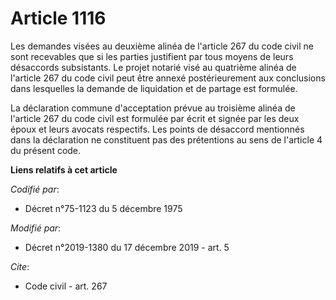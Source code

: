 # Article 1116

Les demandes visées au  deuxième alinéa de l'article 267 du code civil ne sont recevables que si les parties justifient par
tous moyens de leurs désaccords subsistants. Le projet notarié visé au  quatrième alinéa de l'article 267 du code civil peut
être annexé postérieurement aux conclusions dans lesquelles la demande de liquidation et de partage est formulée.

La déclaration commune d'acceptation prévue au  troisième alinéa de l'article 267 du code civil est formulée par écrit et
signée par les deux époux et leurs avocats respectifs. Les points de désaccord mentionnés dans la déclaration ne constituent
pas des prétentions au sens de l'article 4 du présent code.

**Liens relatifs à cet article**

_Codifié par_:

  - Décret n°75-1123 du 5 décembre 1975

_Modifié par_:

  - Décret n°2019-1380 du 17 décembre 2019 - art. 5

_Cite_:

  - Code civil - art. 267
